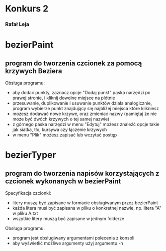 # Konkurs 2

### Rafał Leja

# bezierPaint

## program do tworzenia czcionek za pomocą krzywych Beziera

Obsługa programu:

- aby dodać punkty, zaznacz opcje "Dodaj punkt" paska narzędzi po prawej stronie, i kliknij dowolne miejsce na plótnie
- przesuwanie, duplikowanie i usuwanie punktów działa analogicznie, program wybierze punkt znajdujący się najbliżej miejsca które klikniesz
- możesz dodawać nowe krzywe, oraz zmieniać nazwy (pamiętaj że nie może być dwóch krzywych o tej samej nazwie)
- z górnego paska narzędzi w menu "Edytuj" możesz znaleźć opcje takie jak siatka, tło, kursywa czy łączenie krzywych
- w menu "Plik" możesz zapisać lub wczytać postęp

# bezierTyper

## program do tworzenia napisów korzystających z czcionek wykonanych w bezierPaint

Specyfikacja czcionki:

- litery muszą być zapisane w formacie obsługiwanym przez bezierPaint
- każda litera musi być zapisana w pliku o konkretnej nazwie, np. litera "A" w pliku A.txt
- wszytkie litery muszą być zapisane w jednym folderze

Obsługa programu:

- program jest obsługiwany argumentami polecenia z konsoli
- aby wyświetlić możliwe argumenty użyj argumentu -h
